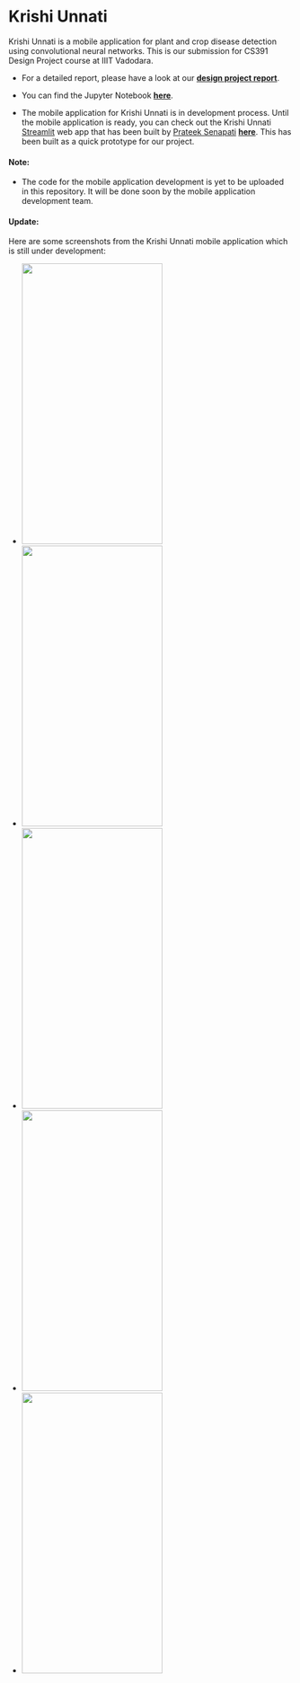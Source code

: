 # Krishi Unnati
Krishi Unnati is a mobile application for plant and crop disease detection using convolutional neural networks. This is our submission for CS391 Design Project course at IIIT Vadodara.

* For a detailed report, please have a look at our **[design project report](https://github.com/prateek-senapati/krishi-unnati/blob/main/CS391_Design_Project_Report_Krishi_Unnati.pdf)**.

* You can find the Jupyter Notebook **[here](https://github.com/prateek-senapati/krishi-unnati/blob/main/Krishi_Unnati.ipynb)**.

* The mobile application for Krishi Unnati is in development process. Until the mobile application is ready, you can check out the Krishi Unnati [Streamlit](https://www.streamlit.io/) web app that has been built by [Prateek Senapati](https://github.com/prateek-senapati) **[here](https://github.com/prateek-senapati/krishi-unnati-streamlit)**. This has been built as a quick prototype for our project.

#### Note:

* The code for the mobile application development is yet to be uploaded in this repository. It will be done soon by the mobile application development team.

#### Update:

Here are some screenshots from the Krishi Unnati mobile application which is still under development:

* <img src="https://github.com/prateek-senapati/krishi-unnati/blob/main/screenshots/image1.jpeg" width="250" height="500">

* <img src="https://github.com/prateek-senapati/krishi-unnati/blob/main/screenshots/image2.jpeg" width="250" height="500">

* <img src="https://github.com/prateek-senapati/krishi-unnati/blob/main/screenshots/image3.jpeg" width="250" height="500">

* <img src="https://github.com/prateek-senapati/krishi-unnati/blob/main/screenshots/image4.jpeg" width="250" height="500">

* <img src="https://github.com/prateek-senapati/krishi-unnati/blob/main/screenshots/image5.jpeg" width="250" height="500">
